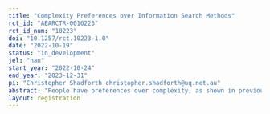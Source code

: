 ```yaml
---
title: "Complexity Preferences over Information Search Methods"
rct_id: "AEARCTR-0010223"
rct_id_num: "10223"
doi: "10.1257/rct.10223-1.0"
date: "2022-10-19"
status: "in_development"
jel: "nan"
start_year: "2022-10-24"
end_year: "2023-12-31"
pi: "Christopher Shadforth christopher.shadforth@uq.net.au"
abstract: "People have preferences over complexity, as shown in previous studies of complexity preferences over gambles. However, complexity preferences over information methods – ways of receiving information about the state of the world – have not been studied. This is despite the ubiquity of situations where people have a choice between information methods. In this experiment, preferences over complexity of information methods are measured by participants making choices between pairs of information methods that differ in informativeness and/or complexity. After choosing an information method, they then use it in a ball-and-urn belief updating task to estimate the probability that a particular urn was chosen. Differences in choices between pairs of information methods allow observation of complexity preferences."
layout: registration
---
```


